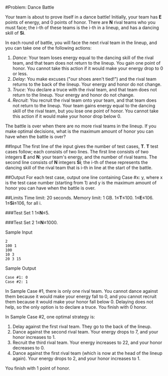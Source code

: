 #Problem: Dance Battle

Your team is about to prove itself in a dance battle! Initially, your team has **E** points of energy, and 0 points of honor. There are **N** rival teams who you must face; the i-th of these teams is the i-th in a lineup, and has a dancing skill of **Si**.

In each round of battle, you will face the next rival team in the lineup, and you can take one of the following actions:

1. *Dance*: Your team loses energy equal to the dancing skill of the rival team, and that team does not return to the lineup. You gain one point of honor. You cannot take this action if it would make your energy drop to 0 or less.
2. *Delay*: You make excuses ("our shoes aren't tied!") and the rival team returns to the back of the lineup. Your energy and honor do not change.
3. *Truce*: You declare a truce with the rival team, and that team does not return to the lineup. Your energy and honor do not change.
4. *Recruit*: You recruit the rival team onto your team, and that team does not return to the lineup. Your team gains energy equal to the dancing skill of the rival team, but you lose one point of honor. You cannot take this action if it would make your honor drop below 0.

The battle is over when there are no more rival teams in the lineup. If you make optimal decisions, what is the maximum amount of honor you can have when the battle is over?

##Input
The first line of the input gives the number of test cases, **T**. **T** test cases follow; each consists of two lines. The first line consists of two integers **E** and **N**: your team's energy, and the number of rival teams. The second line consists of **N** integers **Si**; the i-th of these represents the dancing skill of the rival team that is i-th in line at the start of the battle.

##Output
For each test case, output one line containing Case #x: y, where x is the test case number (starting from 1) and y is the maximum amount of honor you can have when the battle is over.

##Limits
Time limit: 20 seconds.
Memory limit: 1 GB.
1≤**T**≤100.
1≤**E**≤106.
1≤**Si**≤106, for all i.

###Test Set 1
1≤**N**≤5.

###Test Set 2
1≤**N**≤1000.

Sample Input
```
2
100 1
100
10 3
20 3 15
```

Sample Output
```
Case #1: 0
Case #2: 1
```

In Sample Case #1, there is only one rival team. You cannot dance against them because it would make your energy fall to 0, and you cannot recruit them because it would make your honor fall below 0. Delaying does not help, so the only option is to declare a truce. You finish with 0 honor.

In Sample Case #2, one optimal strategy is:

1. Delay against the first rival team. They go to the back of the lineup.
2. Dance against the second rival team. Your energy drops to 7, and your honor increases to 1.
3. Recruit the third rival team. Your energy increases to 22, and your honor decreases to 0.
4. Dance against the first rival team (which is now at the head of the lineup again). Your energy drops to 2, and your honor increases to 1.

You finish with 1 point of honor.
